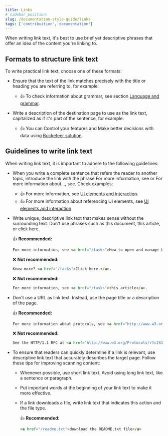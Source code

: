 ```yaml
---
title: Links
# sidebar_position: 
slug: /documentation-style-guide/links
tags: ['contribuition','documentation']
---
```


When writing link text, it's best to use brief yet descriptive phrases that offer an idea of the content you're linking to.

## Formats to structure link text

To write practical link text, choose one of these formats:

- Ensure that the text of the link matches precisely with the title or heading you are referring to, for example:
  - :+1: To check information about grammar, see section [Language and grammar](04-language-and-grammar.md).

- Write a description of the destination page to use as the link text, capitalized as if it's part of the sentence, for example:
  - :+1: You can Control your features and Make better decisions with data using [Bucketeer solution](https://bucketeer.io/).

## Guidelines to write link text

When writing link text, it is important to adhere to the following guidelines:

- When you write a complete sentence that refers the reader to another topic, introduce the link with the phrase For more information, see or For more information about..., see. Check examples:
  - :+1: For more information, see [UI elements and interaction](06-ui-elements-and-interaction.md).
  - :+1: For more information about referencing UI elements, see  [UI elements and interaction](06-ui-elements-and-interaction.md).

- Write unique, descriptive link text that makes sense without the surrounding text. Don't use phrases such as this document, this article, or click here.

    :+1: **Recommended:**

    ```html
    For more information, see <a href="/tasks">How to open and manage tasks</a>
    ```

    :x: **Not recommended:**

    ```html
    Know more? <a href="/tasks">Click here.</a>.
    ```

    :x: **Not recommended:**

    ```html
    For more information, see <a href="/tasks">this article</a>.
    ```

- Don't use a URL as link text. Instead, use the page title or a description of the page.

    :+1: **Recommended:**

    ```html
    For more information about protocols, see <a href="http://www.w3.org/Protocols/rfc2616/rfc2616.html" class="external">HTTP/1.1 RFC</a>.
    ```

    :x: **Not recommended:**

    ```html
    See the HTTP/1.1 RFC at <a href="http://www.w3.org/Protocols/rfc2616/rfc2616.html">http://www.w3.org/Protocols/rfc2616/rfc2616.html</a>.
    ```

- To ensure that readers can quickly determine if a link is relevant, use descriptive link text that accurately describes the target page. Follow these tips for improving scanning content:
  - Whenever possible, use short link text. Avoid using long link text, like a sentence or paragraph.
  - Put important words at the beginning of your link text to make it more effective.
  - If a link downloads a file, write link text that indicates this action and the file type.

    :+1: **Recommended:**

    ```html
    <a href="/readme.txt">download the README.txt file</a>
    ```
